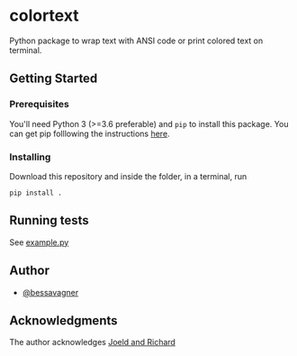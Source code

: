 # colortext

Python package to wrap text with ANSI code or print colored text on terminal.

## Getting Started

### Prerequisites

You'll need Python 3 (>=3.6 preferable) and ```pip``` to install this package. You can get pip folllowing the instructions [here](https://pip.pypa.io/en/stable/installing/).

### Installing

Download this repository and inside the folder, in a terminal, run

```terminal
pip install .
```

## Running tests

See [example.py](https://github.com/bessavagner/colortext/blob/master/example.py)

## Author

- [@bessavagner](https://github.com/bessavagner)

## Acknowledgments

The author acknowledges [Joeld and Richard](https://stackoverflow.com/a/287944/13599189)
